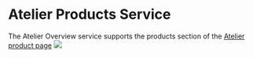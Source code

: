 # Atelier Products Service

The Atelier Overview service supports the products section of the [Atelier product page](https://github.com/fec9-wendys/Project-Atelier)
![](https://gyazo.com/5496fab292d5e6a0383ce925d24e4a6d.gif)
